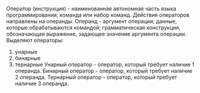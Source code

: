 Оператор (инструкция) - наименованная автономная часть языка программирования; команда или набор команд. Действия операторов направлены на операнды. Операнд - аргумент операции; данные, которые обрабатываются командой; грамматическая конструкция, обозначающая выражение, задающее значение аргумента операции. 
Выделяют операторы: 
1) унарные
2) бинарные
3) тернарные
Унарный оператор - оператор, который требует наличие 1 операнда. Бинарный оператор - оператор, который требует наличие 2 операнда. Тернарный оператор - оператор, который требует наличие 3 операнда. 